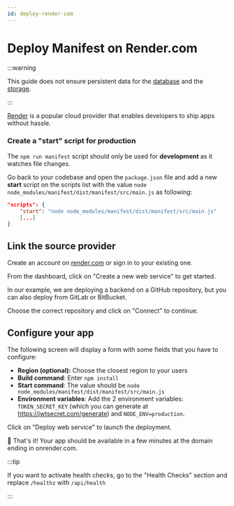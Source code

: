 ```yaml
---
id: deploy-render-com
---
```


# Deploy Manifest on Render.com

:::warning

This guide does not ensure persistent data for the [database](./deploy.md#database) and the [storage](./deploy.md#storage).

:::

[Render](https://render.com) is a popular cloud provider that enables developers to ship apps without hassle.

### Create a "start" script for production

The `npm run manifest` script should only be used for **development** as it watches file changes.

Go back to your codebase and open the `package.json` file and add a new **start** script on the scripts list with the value `node node_modules/manifest/dist/manifest/src/main.js` as following:

```json title="package.json"
"scripts": {
    "start": "node node_modules/manifest/dist/manifest/src/main.js"
    [...]
}
```

## Link the source provider

Create an account on [render.com](https://render.com) or sign in to your existing one.

From the dashboard, click on "Create a new web service" to get started.

In our example, we are deploying a backend on a GitHub repository, but you can also deploy from GitLab or BitBucket.

Choose the correct repository and click on "Connect" to continue.

## Configure your app

The following screen will display a form with some fields that you have to configure:

- **Region (optional):** Choose the closest region to your users
- **Build command**: Enter `npm install`
- **Start command**: The value should be `node node_modules/manifest/dist/manifest/src/main.js`
- **Environment variables**: Add the 2 environment variables: `TOKEN_SECRET_KEY` (which you can generate at https://jwtsecret.com/generate) and `NODE_ENV=production`.

Click on "Deploy web service" to launch the deployment.

🎉 That's it! Your app should be available in a few minutes at the domain ending in onrender.com.

:::tip

If you want to activate health checks, go to the "Health Checks" section and replace `/healthz` with `/api/health`

:::
